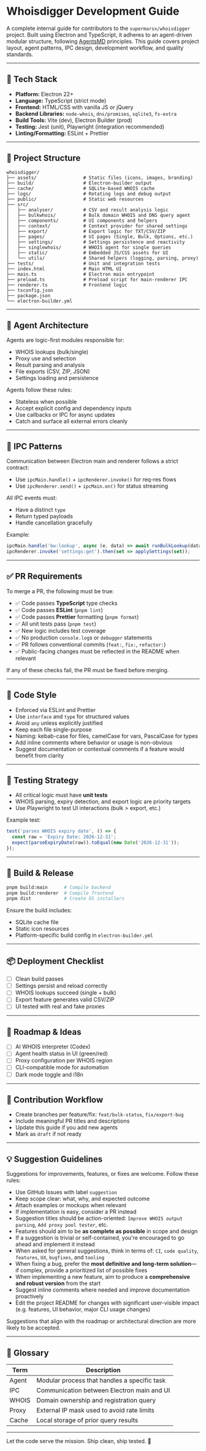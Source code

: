 # Whoisdigger Development Guide

A complete internal guide for contributors to the `supermarsx/whoisdigger` project. Built using Electron and TypeScript, it adheres to an agent-driven modular structure, following [AgentsMD](https://agentsmd.net/) principles. This guide covers project layout, agent patterns, IPC design, development workflow, and quality standards.

---

## 🔧 Tech Stack

* **Platform:** Electron 22+
* **Language:** TypeScript (strict mode)
* **Frontend:** HTML/CSS with vanilla JS or jQuery
* **Backend Libraries:** `node-whois`, `dns/promises`, `sqlite3`, `fs-extra`
* **Build Tools:** Vite (dev), Electron Builder (prod)
* **Testing:** Jest (unit), Playwright (integration recommended)
* **Linting/Formatting:** ESLint + Prettier

---

## 📁 Project Structure

```
whoisdigger/
├── assets/                 # Static files (icons, images, branding)
├── build/                  # Electron-builder output
├── cache/                  # SQLite-based WHOIS cache
├── logs/                   # Rotating logs and debug output
├── public/                 # Static web resources
├── src/
│   ├── analyser/           # CSV and result analysis logic
│   ├── bulkwhois/          # Bulk domain WHOIS and DNS query agent
│   ├── components/         # UI components and helpers
│   ├── context/            # Context provider for shared settings
│   ├── export/             # Export logic for TXT/CSV/ZIP
│   ├── pages/              # UI pages (Single, Bulk, Options, etc.)
│   ├── settings/           # Settings persistence and reactivity
│   ├── singlewhois/        # WHOIS agent for single queries
│   ├── static/             # Embedded JS/CSS assets for UI
│   └── utils/              # Shared helpers (logging, parsing, proxy)
├── tests/                  # Unit and integration tests
├── index.html              # Main HTML UI
├── main.ts                 # Electron main entrypoint
├── preload.ts              # Preload script for main-renderer IPC
├── renderer.ts             # Frontend logic
├── tsconfig.json
├── package.json
└── electron-builder.yml
```

---

## 🧠 Agent Architecture

Agents are logic-first modules responsible for:

* WHOIS lookups (bulk/single)
* Proxy use and selection
* Result parsing and analysis
* File exports (CSV, ZIP, JSON)
* Settings loading and persistence

Agents follow these rules:

* Stateless when possible
* Accept explicit config and dependency inputs
* Use callbacks or IPC for async updates
* Catch and surface all external errors cleanly

---

## 💬 IPC Patterns

Communication between Electron main and renderer follows a strict contract:

* Use `ipcMain.handle()` + `ipcRenderer.invoke()` for req-res flows
* Use `ipcRenderer.send()` + `ipcMain.on()` for status streaming

All IPC events must:

* Have a distinct `type`
* Return typed payloads
* Handle cancellation gracefully

Example:

```ts
ipcMain.handle('bw:lookup', async (e, data) => await runBulkLookup(data));
ipcRenderer.invoke('settings:get').then(set => applySettings(set));
```

---

## ✅ PR Requirements

To merge a PR, the following must be true:

* ✅ Code passes **TypeScript** type checks
* ✅ Code passes **ESLint** (`pnpm lint`)
* ✅ Code passes **Prettier** formatting (`pnpm format`)
* ✅ All unit tests pass (`pnpm test`)
* ✅ New logic includes test coverage
* ✅ No production `console.log`s or `debugger` statements
* ✅ PR follows conventional commits (`feat:`, `fix:`, `refactor:`)
* ✅ Public-facing changes must be reflected in the README when relevant

If any of these checks fail, the PR must be fixed before merging.

---

## 🎨 Code Style

* Enforced via ESLint and Prettier
* Use `interface` and `type` for structured values
* Avoid `any` unless explicitly justified
* Keep each file single-purpose
* Naming: kebab-case for files, camelCase for vars, PascalCase for types
* Add inline comments where behavior or usage is non-obvious
* Suggest documentation or contextual comments if a feature would benefit from clarity

---

## 🧪 Testing Strategy

* All critical logic must have **unit tests**
* WHOIS parsing, expiry detection, and export logic are priority targets
* Use Playwright to test UI interactions (bulk > export, etc.)

Example test:

```ts
test('parses WHOIS expiry date', () => {
  const raw = 'Expiry Date: 2026-12-31';
  expect(parseExpiryDate(raw)).toEqual(new Date('2026-12-31'));
});
```

---

## 🚀 Build & Release

```bash
pnpm build:main      # Compile backend
pnpm build:renderer  # Compile frontend
pnpm dist            # Create OS installers
```

Ensure the build includes:

* SQLite cache file
* Static icon resources
* Platform-specific build config in `electron-builder.yml`

---

## 📦 Deployment Checklist

* [ ] Clean build passes
* [ ] Settings persist and reload correctly
* [ ] WHOIS lookups succeed (single + bulk)
* [ ] Export feature generates valid CSV/ZIP
* [ ] UI tested with real and fake proxies

---

## 🔮 Roadmap & Ideas

* [ ] AI WHOIS interpreter (Codex)
* [ ] Agent health status in UI (green/red)
* [ ] Proxy configuration per WHOIS region
* [ ] CLI-compatible mode for automation
* [ ] Dark mode toggle and i18n

---

## 🤝 Contribution Workflow

* Create branches per feature/fix: `feat/bulk-status`, `fix/export-bug`
* Include meaningful PR titles and descriptions
* Update this guide if you add new agents
* Mark as `draft` if not ready

---

## 💡 Suggestion Guidelines

Suggestions for improvements, features, or fixes are welcome. Follow these rules:

* Use GitHub Issues with label `suggestion`
* Keep scope clear: what, why, and expected outcome
* Attach examples or mockups when relevant
* If implementation is easy, consider a PR instead
* Suggestion titles should be action-oriented: `Improve WHOIS output parsing`, `Add proxy pool tester`, etc.
* Features should aim to be **as complete as possible** in scope and design
* If a suggestion is trivial or self-contained, you're encouraged to go ahead and implement it instead
* When asked for general suggestions, think in terms of: `CI`, `code quality`, `features`, `UX`, `bugfixes`, and `tooling`
* When fixing a bug, prefer the **most definitive and long-term solution**—if complex, provide a prioritized list of possible fixes
* When implementing a new feature, aim to produce a **comprehensive and robust version** from the start
* Suggest inline comments where needed and improve documentation proactively
* Edit the project README for changes with significant user-visible impact (e.g. features, UI behavior, major CLI usage changes)

Suggestions that align with the roadmap or architectural direction are more likely to be accepted.

---

## 📘 Glossary

| Term  | Description                                  |
| ----- | -------------------------------------------- |
| Agent | Modular process that handles a specific task |
| IPC   | Communication between Electron main and UI   |
| WHOIS | Domain ownership and registration query      |
| Proxy | External IP mask used to avoid rate limits   |
| Cache | Local storage of prior query results         |

---

Let the code serve the mission. Ship clean, ship tested. 🚀
